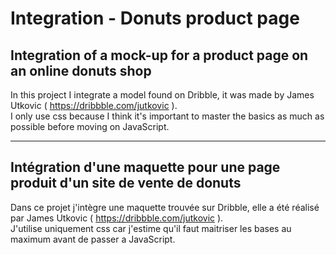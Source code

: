 # Integration - Donuts product page
  
## Integration of a mock-up for a product page on an online donuts shop
In this project I integrate a model found on Dribble, it was made by James Utkovic ( https://dribbble.com/jutkovic ).  
I only use css because I think it's important to master the basics as much as possible before moving on JavaScript.
  
------
  
## Intégration d'une maquette pour une page produit d'un site de vente de donuts
Dans ce projet j'intègre une maquette trouvée sur Dribble, elle a été réalisé par James Utkovic ( https://dribbble.com/jutkovic ).  
J'utilise uniquement css car j'estime qu'il faut maitriser les bases au maximum avant de passer a JavaScript.  
